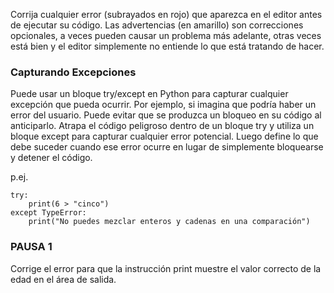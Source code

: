 Corrija cualquier error (subrayados en rojo) que aparezca en el editor antes de ejecutar su código. Las advertencias (en amarillo) son correcciones opcionales, a veces pueden causar un problema más adelante, otras veces está bien y el editor simplemente no entiende lo que está tratando de hacer.

### Capturando Excepciones
Puede usar un bloque try/except en Python para capturar cualquier excepción que pueda ocurrir. Por ejemplo, si imagina que podría haber un error del usuario. Puede evitar que se produzca un bloqueo en su código al anticiparlo. Atrapa el código peligroso dentro de un bloque try y utiliza un bloque except para capturar cualquier error potencial. Luego define lo que debe suceder cuando ese error ocurre en lugar de simplemente bloquearse y detener el código.

p.ej.

```
try:
    print(6 > "cinco")
except TypeError:
    print("No puedes mezclar enteros y cadenas en una comparación")
```

### PAUSA 1 
Corrige el error para que la instrucción print muestre el valor correcto de la edad en el área de salida.